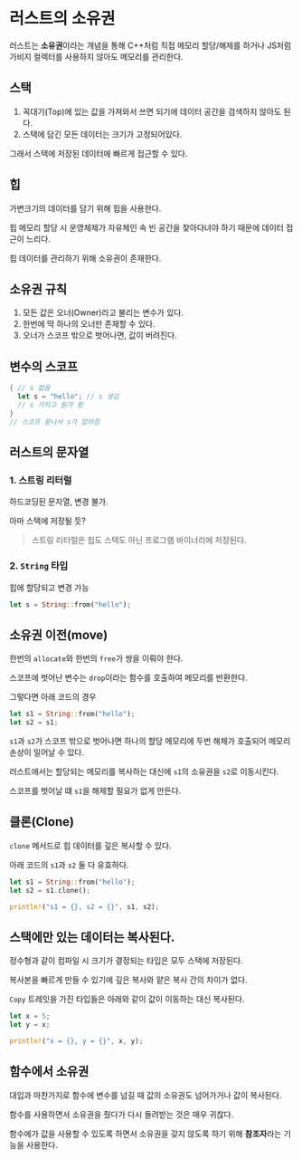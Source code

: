 # 러스트의 소유권

러스트는 **소유권**이라는 개념을 통해 C++처럼 직접 메모리 할당/해제를 하거나 JS처럼 가비지 컬렉터를 사용하지 않아도 메모리를 관리한다.

## 스택

1. 꼭대기(Top)에 있는 값을 가져와서 쓰면 되기에 데이터 공간을 검색하지 않아도 된다.
2. 스택에 담긴 모든 데이터는 크기가 고정되어있다.

그래서 스택에 저장된 데이터에 빠르게 접근할 수 있다.

## 힙

가변크기의 데이터를 담기 위해 힙을 사용한다.

힙 메모리 할당 시 운영체제가 자유체인 속 빈 공간을 찾아다녀야 하기 때문에 데이터 접근이 느리다.

힙 데이터를 관리하기 위해 소유권이 존재한다.

## 소유권 규칙

1. 모든 값은 오너(Owner)라고 불리는 변수가 있다.
2. 한번에 딱 하나의 오너만 존재할 수 있다.
3. 오너가 스코프 밖으로 벗어나면, 값이 버려진다.

## 변수의 스코프

```rust
{ // s 없음
  let s = "hello"; // s 생김
  // s 가지고 뭔가 함
}
// 스코프 끝나서 s가 없어짐
```

## 러스트의 문자열

### 1. 스트링 리터럴

하드코딩된 문자열, 변경 불가.

아마 스택에 저장될 듯?

> 스트링 리터럴은 힙도 스택도 아닌 프로그램 바이너리에 저장된다.

### 2. `String` 타입

힙에 할당되고 변경 가능

```rust
let s = String::from("hello");
```

## 소유권 이전(move)

한번의 `allocate`와 한번의 `free`가 쌍을 이뤄야 한다.

스코프에 벗어난 변수는 `drop`이라는 함수를 호출하여 메모리를 반환한다.

그렇다면 아래 코드의 경우

```rust
let s1 = String::from("hello");
let s2 = s1;
```

`s1`과 `s2`가 스코프 밖으로 벗어나면 하나의 할당 메모리에 두번 해체가 호출되어 메모리 손상이 일어날 수 있다.

러스트에서는 할당되는 메모리를 복사하는 대신에 `s1`의 소유권을 `s2`로 이동시킨다.

스코프를 벗어날 떄 `s1`을 해제할 필요가 없게 만든다.

## 클론(Clone)

`clone` 메서드로 힙 데이터를 깊은 복사할 수 있다.

아래 코드의 `s1`과 `s2` 둘 다 유효하다.

```rust
let s1 = String::from("hello");
let s2 = s1.clone();

println!("s1 = {}, s2 = {}", s1, s2);
```

## 스택에만 있는 데이터는 복사된다.

정수형과 같이 컴파일 시 크기가 결정되는 타입은 모두 스택에 저장된다.

복사본을 빠르게 만들 수 있기에 깊은 복사와 얕은 복사 간의 차이가 없다.

`Copy` 트레잇을 가진 타입들은 아래와 같이 값이 이동하는 대신 복사된다.

```rust
let x = 5;
let y = x;

println!("x = {}, y = {}", x, y);
```

## 함수에서 소유권

대입과 마찬가지로 함수에 변수를 넘길 때 값의 소유권도 넘어가거나 값이 복사된다.

함수를 사용하면서 소유권을 줬다가 다시 돌려받는 것은 매우 귀찮다.

함수에가 값을 사용할 수 있도록 하면서 소유권을 갖지 않도록 하기 위해 **참조자**라는 기능을 사용한다.
